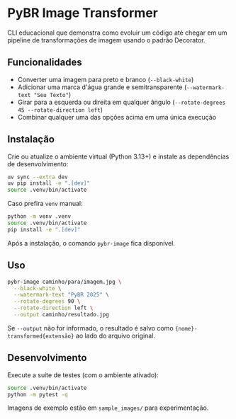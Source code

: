 # PyBR Image Transformer

CLI educacional que demonstra como evoluir um código até chegar em um pipeline de transformações de imagem usando o padrão Decorator.

## Funcionalidades

- Converter uma imagem para preto e branco (`--black-white`)
- Adicionar uma marca d'água grande e semitransparente (`--watermark-text "Seu Texto"`)
- Girar para a esquerda ou direita em qualquer ângulo (`--rotate-degrees 45 --rotate-direction left`)
- Combinar qualquer uma das opções acima em uma única execução

## Instalação

Crie ou atualize o ambiente virtual (Python 3.13+) e instale as dependências de desenvolvimento:

```bash
uv sync --extra dev
uv pip install -e ".[dev]"
source .venv/bin/activate
```

Caso prefira `venv` manual:

```bash
python -m venv .venv
source .venv/bin/activate
pip install -e ".[dev]"
```

Após a instalação, o comando `pybr-image` fica disponível.

## Uso

```bash
pybr-image caminho/para/imagem.jpg \
  --black-white \
  --watermark-text "PyBR 2025" \
  --rotate-degrees 90 \
  --rotate-direction left \
  --output caminho/resultado.jpg
```

Se `--output` não for informado, o resultado é salvo como `{nome}-transformed{extensão}` ao lado do arquivo original.

## Desenvolvimento

Execute a suíte de testes (com o ambiente ativado):

```bash
source .venv/bin/activate
python -m pytest -q
```

Imagens de exemplo estão em `sample_images/` para experimentação.
